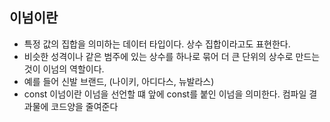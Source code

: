 ## 이넘이란
- 특정 값의 집합을 의미하는 데이터 타입이다. 상수 집합이라고도 표현한다.
- 비슷한 성격이나 같은 범주에 있는 상수를 하나로 묶어 더 큰 단위의 상수로 만드는 것이 이넘의 역할이다.
- 예를 들어 신발 브랜드, (나이키, 아디다스, 뉴발라스)
- const 이넘이란 이넘을 선언할 떄 앞에 const를 붙인 이넘을 의미한다. 컴파일 결과물에 코드양을 줄여준다